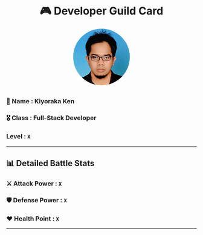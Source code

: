 <div align="center">
  
# 🎮 Developer Guild Card

<!-- Replace with your profile image -->
<img src="./assets/profile.png" width="150" height="150" style="border-radius: 50%"/>

</div>

##    
### 👤 Name : Kiyoraka Ken
### 🎖️ Class : Full-Stack Developer
### Level : `X` 
---
## 📊 Detailed Battle Stats

### ⚔️ Attack Power : `X`
### 🛡️ Defense Power : `X`
### ❤️ Health Point : `X`
---
